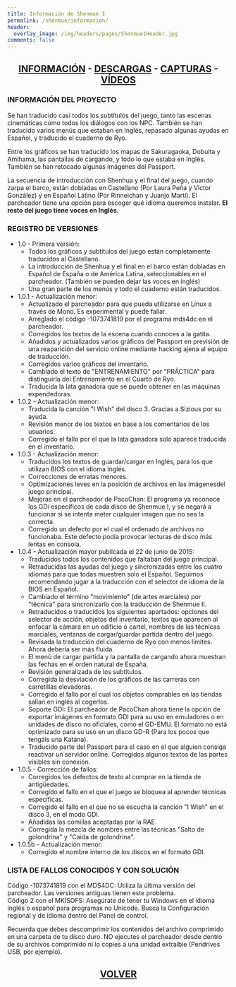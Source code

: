 ```yaml
---
title: Información de Shenmue I
permalink: /shenmue/informacion/
header:
  overlay_image: /img/headers/pages/Shenmue1Header.jpg
comments: false
---
```

<h2 style="text-align: center;"><strong><a href="/shenmue/informacion/">INFORMACIÓN</a> - <a href="/shenmue/descargar/">DESCARGAS</a> - <a href="/shenmue/capturas/">CAPTURAS</a> - <a href="/shenmue/videos/">VÍDEOS</a></strong></h2>  

### INFORMACIÓN DEL PROYECTO

Se han traducido casi todos los subtítulos del juego, tanto las escenas cinemáticas 
como todos los diálogos con los NPC. También se han traducido varios menús que estaban en 
Inglés, repasado algunas ayudas en Español, y traducido el cuaderno de Ryo.

Entre los gráficos se han traducido los mapas de Sakuragaoka, Dobuita y Amihama, las pantallas 
de cargando, y todo lo que estaba en Inglés. También se han retocado algunas imágenes del Passport.

La secuencia de introducción con Shenhua y el final del juego, cuando zarpa el barco, están 
dobladas en Castellano (Por Laura Peña y Víctor González) y en Español Latino (Por Rinneichan 
y Juanjo Martí). El parcheador tiene una opción para escoger qué idioma queremos instalar. 
**El resto del juego tiene voces en Inglés.**

### REGISTRO DE VERSIONES
* 1.0 - Primera versión:
  - Todos los gráficos y subtítulos del juego están completamente traducidos al Castellano.  
  - La introducción de Shenhua y el final en el barco están dobladas en Español de España o de 
América Latina, seleccionables en el parcheador. (También se pueden dejar las voces en inglés)  
  - Una gran parte de los menús y todo el cuaderno están traducidos.
* 1.0.1 - Actualización menor:
  - Actualizado el parcheador para que pueda utilizarse en Linux a través de Mono. Es experimental 
y puede fallar.  
  - Arreglado el código -1073741819 por el programa mds4dc en el parcheador.  
  - Corregidos los textos de la escena cuando conoces a la gatita.  
  - Añadidos y actualizados varios gráficos del Passport en previsión de una reaparición del 
servicio online mediante hacking ajena al equipo de traducción.  
  - Corregidos varios gráficos del inventario.  
  - Cambiado el texto de "ENTRENAMIENTO" por "PRÁCTICA" para distinguirla del Entrenamiento 
en el Cuarto de Ryo.  
  - Traducida la lata ganadora que se puede obtener en las máquinas expendedoras.
* 1.0.2 - Actualización menor:
  - Traducida la canción "I Wish" del disco 3. Gracias a Sizious por su ayuda.  
  - Revisión menor de los textos en base a los comentarios de los usuarios.  
  - Corregido el fallo por el que la lata ganadora solo aparece traducida en el inventario.
* 1.0.3 - Actualización menor:
  - Traducidos los textos de guardar/cargar en Inglés, para los que utilizan BIOS con el 
idioma Inglés.  
  - Correcciones de erratas menores.  
  - Optimizaciones leves en la posición de archivos en las imágenesdel juego principal.  
  - Mejoras en el parcheador de PacoChan: El programa ya reconoce los GDi específicos de cada 
disco de Shenmue I, y se negará a funcionar si se intenta meter cualquier imagen que no sea 
la correcta.  
  - Corregido un defecto por el cual el ordenado de archivos no funcionaba. Este defecto podía 
provocar lecturas de disco más lentas en consola.
* 1.0.4 - Actualización mayor publicada el 22 de junio de 2015:
  - Traducidos todos los contenidos que faltaban del juego principal.  
  - Retraducidas las ayudas del juego y sincronizadas entre los cuatro idiomas para que todas 
muestren solo el Español. Seguimos recomendando jugar a la traducción con el selector de idioma 
de la BIOS en Español.  
  - Cambiado el término "movimiento" (de artes marciales) por "técnica" para sincronizarlo con la 
traducción de Shenmue II.  
  - Retraducidos o traducidos los siguientes apartados: opciones del selector de acción, objetos 
del inventario, textos que aparecen al enfocar la cámara en un edificio o cartel, nombres de las 
técnicas marciales, ventanas de cargar/guardar partida dentro del juego.  
  - Revisada la traducción del cuaderno de Ryo con menos límites. Ahora debería ser más fluida.  
  - El menú de cargar partida y la pantalla de cargando ahora muestran las fechas en el orden 
natural de España.  
  - Revisión generalizada de los subtítulos.  
  - Corregida la desviación de los gráficos de las carreras con carretillas elevadoras.  
  - Corregido el fallo por el cual los objetos comprables en las tiendas salían en inglés al 
cogerlos.  
  - Soporte GDI: El parcheador de PacoChan ahora tiene la opción de exportar imágenes en formato 
GDI para su uso en emuladores o en unidades de disco no oficiales, como el GD-EMU. El formato no 
está optimizado para su uso en un disco GD-R (Para los pocos que tengáis una Katana).  
  - Traducido parte del Passport para el caso en el que alguien consiga reactivar un servidor online. 
Corregidos algunos textos de las partes visibles sin conexión.
* 1.0.5 - Corrección de fallos:
  - Corregidos los defectos de texto al comprar en la tienda de antigüedades.  
  - Corregido el fallo en el que el juego se bloquea al aprender técnicas específicas.  
  - Corregido el fallo en el que no se escucha la canción "I Wish" en el disco 3, en el modo GDI.  
  - Añadidas las comillas aceptadas por la RAE.  
  - Corregida la mezcla de nombres entre las técnicas "Salto de golondrina" y "Caída de golondrina".
* 1.0.5b - Actualización menor:
  - Corregido el nombre interno de los discos en el formato GDI.

### LISTA DE FALLOS CONOCIDOS Y CON SOLUCIÓN
Código -1073741819 con el MDS4DC: Utiliza la última versión del parcheador. 
Las versiones antiguas tienen este problema.  
Código 2 con el MKISOFS: Asegúrate de tener tu Windows en el idioma inglés o español 
para programas no Unicode. Busca la Configuración regional y de idioma dentro del Panel de control.

Recuerda que debes descomprimir los contenidos del archivo comprimido en una carpeta de tu 
disco duro. NO ejecutes el parcheador desde dentro de su archivos comprimido ni lo copies 
a una unidad extraíble (Pendrives USB, por ejemplo).

<h2 style="text-align: center;"><strong><a href="/shenmue/">VOLVER</a></strong></h2>


